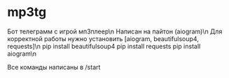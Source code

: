 # mp3tg
Бот телеграмм с игрой мп3плеер\n
Написан на пайтон (aiogram)\n
Для корректной работы нужно установить [aiogram, beautifulsoup4, requests]\n
pip install beautifulsoup4   pip install requests   pip install aiogram\n



Все команды написаны в /start

